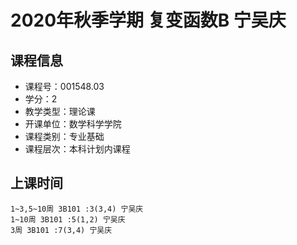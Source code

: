 # 2020年秋季学期 复变函数B 宁吴庆






## 课程信息

- 课程号：001548.03
- 学分：2
- 教学类型：理论课
- 开课单位：数学科学学院
- 课程类别：专业基础
- 课程层次：本科计划内课程

## 上课时间

```
1~3,5~10周 3B101 :3(3,4) 宁吴庆
1~10周 3B101 :5(1,2) 宁吴庆
3周 3B101 :7(3,4) 宁吴庆
```

